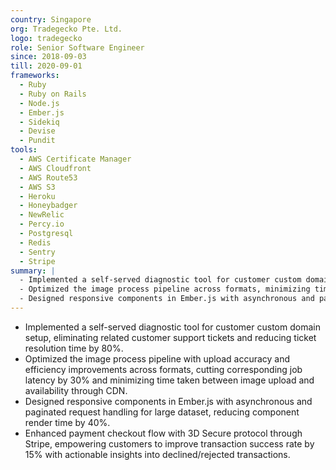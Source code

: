 ```yaml
---
country: Singapore
org: Tradegecko Pte. Ltd.
logo: tradegecko
role: Senior Software Engineer
since: 2018-09-03
till: 2020-09-01
frameworks:
  - Ruby
  - Ruby on Rails
  - Node.js
  - Ember.js
  - Sidekiq
  - Devise
  - Pundit
tools:
  - AWS Certificate Manager
  - AWS Cloudfront
  - AWS Route53
  - AWS S3
  - Heroku
  - Honeybadger
  - NewRelic
  - Percy.io
  - Postgresql
  - Redis
  - Sentry
  - Stripe
summary: |
  - Implemented a self-served diagnostic tool for customer custom domain setup.
  - Optimized the image process pipeline across formats, minimizing time taken between image upload and availability.
  - Designed responsive components in Ember.js with asynchronous and paginated request handling for large dataset
---
```


- Implemented a self-served diagnostic tool for customer custom domain setup, eliminating related customer support tickets and reducing ticket resolution time by 80%.
- Optimized the image process pipeline with upload accuracy and efficiency improvements across formats, cutting corresponding job latency by 30% and minimizing time taken between image upload and availability through CDN.
- Designed responsive components in Ember.js with asynchronous and paginated request handling for large dataset, reducing component render time by 40%.
- Enhanced payment checkout flow with 3D Secure protocol through Stripe, empowering customers to improve transaction success rate by 15% with actionable insights into declined/rejected transactions.
